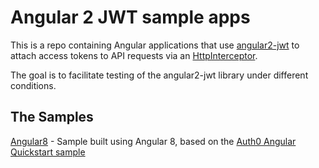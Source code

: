 # Angular 2 JWT sample apps

This is a repo containing Angular applications that use [angular2-jwt](https://github.com/auth0/angular2-jwt) to attach access tokens to API requests via an [HttpInterceptor](https://angular.io/api/common/http/HttpInterceptor).

The goal is to facilitate testing of the angular2-jwt library under different conditions.

## The Samples

[Angular8](/angular8) - Sample built using Angular 8, based on the [Auth0 Angular Quickstart sample](https://auth0.com/docs/quickstart/spa/angular2)

